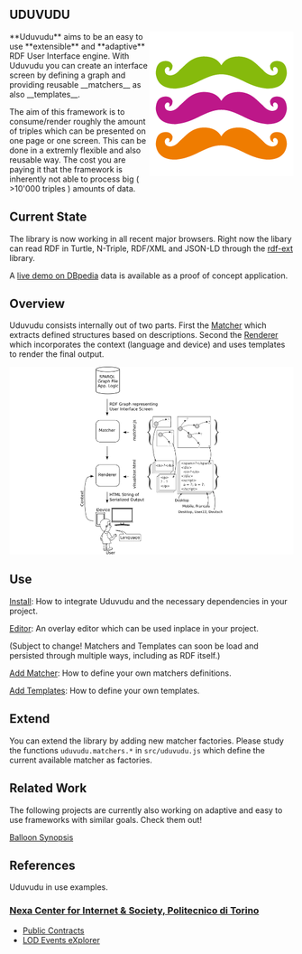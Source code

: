 UDUVUDU 
-------
<img src="/doc/pr/logo.png" align="right" alt="Triple Mustache. Yo." />
**Uduvudu** aims to be an easy to use **extensible** and **adaptive** RDF User Interface engine. With Uduvudu you can create an interface screen by defining a graph and providing reusable __matchers__ as also __templates__. 

The aim of this framework is to consume/render roughly the amount of triples which can be presented on one page or one screen. This can be done in a extremly flexible and also reusable way. The cost you are paying it that the framework is inherently not able to process big ( >10'000 triples ) amounts of data.


Current State
-------------
The library is now working in all recent major browsers. Right now the libary can read RDF in Turtle, N-Triple, RDF/XML and JSON-LD through the [rdf-ext](https://github.com/zazukoians/rdf-ext/) library.

A [live demo on DBpedia](http://dbpedia.exascale.info/) data is available as a proof of concept application.

Overview
--------
Uduvudu consists internally out of two parts. First the [Matcher](/doc/matcher.md) which extracts defined structures based on descriptions. Second the [Renderer](/doc/templates.md) which incorporates the context (language and device) and uses templates to render the final output.

![Schematic Overview](doc/overview.png)

Use
---

[Install](/doc/install.md): How to integrate Uduvudu and the necessary dependencies in your project.

[Editor](/doc/editor.md): An overlay editor which can be used inplace in your project.


(Subject to change! Matchers and Templates can soon be load and persisted through multiple ways, including as RDF itself.)

[Add Matcher](/doc/matcher.md): How to define your own matchers definitions.

[Add Templates](/doc/templates.md): How to define your own templates.

Extend
------
You can extend the library by adding new matcher factories. Please study the functions `uduvudu.matchers.*` in `src/uduvudu.js` which define the current available matcher as factories.


Related Work
------------
The following projects are currently also working on adaptive and easy to use frameworks with similar goals. Check them out!

[Balloon Synopsis](http://schlegel.github.io/balloon/balloon-synopsis.html)
<!--[RSLT](https://github.com/fvitali/rslt)-->

References
----------
Uduvudu in use examples.

### [Nexa Center for Internet & Society, Politecnico di Torino](http://nexa.polito.it/)
  * [Public Contracts](http://public-contracts.nexacenter.org/)
  * [LOD Events eXplorer](http://explorer.nexacenter.org/)

